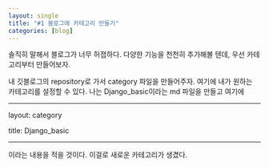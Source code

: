 ```yaml
---
layout: single
title: "#1 블로그에 카테고리 만들기"
categories: [blog]
---
```

솔직히 말해서 블로그가 너무 허졉하다. 다양한 기능을 천천히 추가해볼 텐데, 우선 카테고리부터 만들어보자.

내 깃블로그의 repository로 가서 category 파일을 만들어주자. 여기에 내가 원하는 카테고리를 설정할 수 있다. 나는 Django_basic이라는 md 파일을 만들고 여기에

---

layout: category

title: Django_basic

---

이라는 내용을 적을 것이다. 이걸로 새로운 카테고리가 생겼다.

